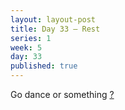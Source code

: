 ```yaml
---
layout: layout-post
title: Day 33 — Rest
series: 1
week: 5
day: 33
published: true
---
```


<div class="ex_list">


  <div class="ex">
    <div class="name">
      Go dance or something
      <a href="https://www.youtube.com/watch?v=v9xxeWRxSbA" target="_blank">?</a>
    </div>
  </div>

</div>



